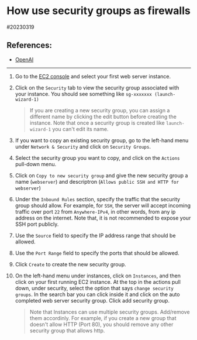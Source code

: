 # How use security groups as firewalls

#20230319

## References: 

- [OpenAI](http://chat.openai.com)

---

1. Go to the [EC2 console](http://console.aws.amazon.com) and select your first
   web server instance.

2. Click on the `Security` tab to view the security group associated with your
   instance. You should see something like `sg-xxxxxxx (launch-wizard-1)`

    >  If you are creating a new security group, you can assign a different
       name by clicking the edit button before creating the instance.
       Note that once a security group is created like `launch-wizard-1` you
       can't edit its name.

3. If you want to copy an existing security group, go to the left-hand menu
   under `Network & Security` and click on `Security Groups`.

4. Select the security group you want to copy, and click on the `Actions`
   pull-down menu.

5. Click on `Copy to new security group` and give the new security group a name
   (`webserver`) and descriptron (`Allows public SSH and HTTP for webserver`)

6. Under the `Inbound Rules` section, specify the traffic that the security
   group should allow. For example, for `SSH`, the server will accept incoming
   traffic over port `22` from `Anywhere-IPv4`, in other words, from any ip
   address on the internet. Note that, it is not recommended to
   expose your SSH port publicly.


7. Use the `Source` field to specify the IP address range that should be
   allowed.

8. Use the `Port Range` field to specify the ports that should be allowed.

9. Click `Create` to create the new security group.

10. On the left-hand menu under instances, click on `Instances`, and then click
    on your first running EC2 instance. At the top in the actions pull down,
    under security, select the option that says `change security groups`. 
    In the search bar you can click inside it and click on the auto completed
    web server security group. Click add security group. 

    > Note that Instances can use multiple security groups. Add/remove them
    accordinly. For example, if you create a new group that doesn't allow 
    HTTP (Port 80), you should remove any other security group that allows http.













